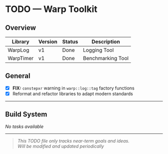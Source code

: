 # TODO — Warp Toolkit

## Overview

|Library  |Version|Status     |Description      |
|---------|-------|-----------|-----------------|
|WarpLog  |v1     |Done       |Logging Tool     |
|WarpTimer|v1     |Done       |Benchmarking Tool|

## General
- [x] **FIX:** `constepxr` warning in `warp::log::tag` factory functions
- [x] Reformat and refactor libraries to adapt modern standards 

---

## Build System
*No tasks available*

---

> *This TODO file only tracks near-term goals and ideas.  
> Will be modified and updated periodically*